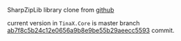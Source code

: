 SharpZipLib library clone from [github](https://github.com/icsharpcode/SharpZipLib)

current version in `TinaX.Core` is master branch [ab7f8c5b24c12e0656a9b8e9be55b29aeecc5593](https://github.com/icsharpcode/SharpZipLib/commit/ab7f8c5b24c12e0656a9b8e9be55b29aeecc5593) commit.